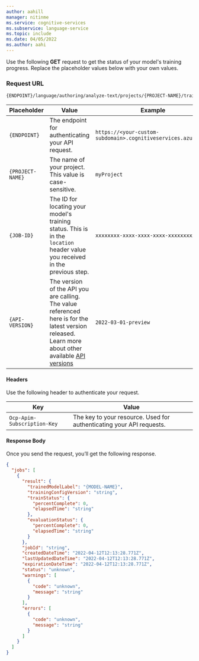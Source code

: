 ```yaml
---
author: aahill
manager: nitinme
ms.service: cognitive-services
ms.subservice: language-service
ms.topic: include
ms.date: 04/05/2022
ms.author: aahi
---
```


Use the following **GET** request to get the status of your model's training progress. Replace the placeholder values below with your own values. 

### Request URL

```rest
{ENDPOINT}/language/authoring/analyze-text/projects/{PROJECT-NAME}/train/jobs/{JOB-ID}?api-version={API-VERSION}
```

|Placeholder  |Value  | Example |
|---------|---------|---------|
|`{ENDPOINT}`     | The endpoint for authenticating your API request.   | `https://<your-custom-subdomain>.cognitiveservices.azure.com` |
|`{PROJECT-NAME}`     | The name of your project. This value is case-sensitive.   | `myProject` |
|`{JOB-ID}`     | The ID for locating your model's training status. This is in the `location` header value you received in the previous step.  | `xxxxxxxx-xxxx-xxxx-xxxx-xxxxxxxxxxxxx` |
|`{API-VERSION}`     | The version of the API you are calling. The value referenced here is for the latest version released. Learn more about other available [API versions](../../../concepts/model-lifecycle.md#choose-the-model-version-used-on-your-data)  | `2022-03-01-preview` |

#### Headers

Use the following header to authenticate your request. 

|Key|Value|
|--|--|
|`Ocp-Apim-Subscription-Key`| The key to your resource. Used for authenticating your API requests.|

#### Response Body

Once you send the request, you’ll get the following response. 

```json
{
  "jobs": [
    {
      "result": {
        "trainedModelLabel": "{MODEL-NAME}",
        "trainingConfigVersion": "string",
        "trainStatus": {
          "percentComplete": 0,
          "elapsedTime": "string"
        },
        "evaluationStatus": {
          "percentComplete": 0,
          "elapsedTime": "string"
        }
      },
      "jobId": "string",
      "createdDateTime": "2022-04-12T12:13:28.771Z",
      "lastUpdatedDateTime": "2022-04-12T12:13:28.771Z",
      "expirationDateTime": "2022-04-12T12:13:28.771Z",
      "status": "unknown",
      "warnings": [
        {
          "code": "unknown",
          "message": "string"
        }
      ],
      "errors": [
        {
          "code": "unknown",
          "message": "string"
        }
      ]
    }
  ]
}

```
